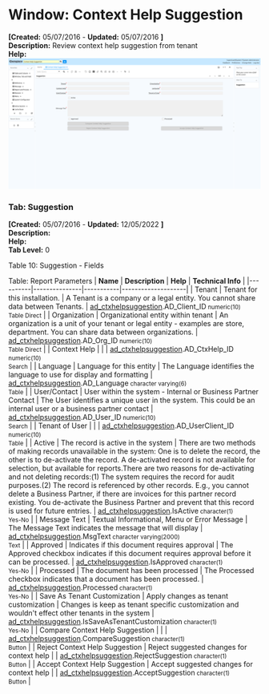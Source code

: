 # Window: Context Help Suggestion

**[Created:** 05/07/2016 - **Updated:** 05/07/2016 **]**  
**Description:** Review context help suggestion from tenant  
**Help:**   
![](/img/docs/manual/ContextHelpSuggestion-Window_iDempiere_v12.0.0.png)

### Tab: Suggestion

**[Created:** 05/07/2016 - **Updated:** 12/05/2022 **]**   
**Description:**   
**Help:**   
**Tab Level:** 0

Table 10: Suggestion - Fields 

Table: Report Parameters
| **Name** | **Description** | **Help** | **Technical Info** |
|----------|---------------|-----------|--------------------|
| Tenant | Tenant for this installation. | A Tenant is a company or a legal entity. You cannot share data between Tenants. | [ad_ctxhelpsuggestion](https://idempiere-schemaspy.muriloht.com/adempiere/tables/ad_ctxhelpsuggestion.html).AD_Client_ID<small> numeric(10) <br/> Table Direct</small> | 
| Organization | Organizational entity within tenant | An organization is a unit of your tenant or legal entity - examples are store, department. You can share data between organizations. | [ad_ctxhelpsuggestion](https://idempiere-schemaspy.muriloht.com/adempiere/tables/ad_ctxhelpsuggestion.html).AD_Org_ID<small> numeric(10) <br/> Table Direct</small> | 
| Context Help |  |  | [ad_ctxhelpsuggestion](https://idempiere-schemaspy.muriloht.com/adempiere/tables/ad_ctxhelpsuggestion.html).AD_CtxHelp_ID<small> numeric(10) <br/> Search</small> | 
| Language | Language for this entity | The Language identifies the language to use for display and formatting | [ad_ctxhelpsuggestion](https://idempiere-schemaspy.muriloht.com/adempiere/tables/ad_ctxhelpsuggestion.html).AD_Language<small> character varying(6) <br/> Table</small> | 
| User/Contact | User within the system - Internal or Business Partner Contact | The User identifies a unique user in the system. This could be an internal user or a business partner contact | [ad_ctxhelpsuggestion](https://idempiere-schemaspy.muriloht.com/adempiere/tables/ad_ctxhelpsuggestion.html).AD_User_ID<small> numeric(10) <br/> Search</small> | 
| Tenant of User |  |  | [ad_ctxhelpsuggestion](https://idempiere-schemaspy.muriloht.com/adempiere/tables/ad_ctxhelpsuggestion.html).AD_UserClient_ID<small> numeric(10) <br/> Table</small> | 
| Active | The record is active in the system | There are two methods of making records unavailable in the system: One is to delete the record, the other is to de-activate the record. A de-activated record is not available for selection, but available for reports.There are two reasons for de-activating and not deleting records:(1) The system requires the record for audit purposes.(2) The record is referenced by other records. E.g., you cannot delete a Business Partner, if there are invoices for this partner record existing. You de-activate the Business Partner and prevent that this record is used for future entries. | [ad_ctxhelpsuggestion](https://idempiere-schemaspy.muriloht.com/adempiere/tables/ad_ctxhelpsuggestion.html).IsActive<small> character(1) <br/> Yes-No</small> | 
| Message Text | Textual Informational, Menu or Error Message | The Message Text indicates the message that will display | [ad_ctxhelpsuggestion](https://idempiere-schemaspy.muriloht.com/adempiere/tables/ad_ctxhelpsuggestion.html).MsgText<small> character varying(2000) <br/> Text</small> | 
| Approved | Indicates if this document requires approval | The Approved checkbox indicates if this document requires approval before it can be processed. | [ad_ctxhelpsuggestion](https://idempiere-schemaspy.muriloht.com/adempiere/tables/ad_ctxhelpsuggestion.html).IsApproved<small> character(1) <br/> Yes-No</small> | 
| Processed | The document has been processed | The Processed checkbox indicates that a document has been processed. | [ad_ctxhelpsuggestion](https://idempiere-schemaspy.muriloht.com/adempiere/tables/ad_ctxhelpsuggestion.html).Processed<small> character(1) <br/> Yes-No</small> | 
| Save As Tenant Customization | Apply changes as tenant customization | Changes is keep as tenant specific customization and wouldn&#x27;t effect other tenants in the system | [ad_ctxhelpsuggestion](https://idempiere-schemaspy.muriloht.com/adempiere/tables/ad_ctxhelpsuggestion.html).IsSaveAsTenantCustomization<small> character(1) <br/> Yes-No</small> | 
| Compare Context Help Suggestion |  |  | [ad_ctxhelpsuggestion](https://idempiere-schemaspy.muriloht.com/adempiere/tables/ad_ctxhelpsuggestion.html).CompareSuggestion<small> character(1) <br/> Button</small> | 
| Reject Context Help Suggestion | Reject suggested changes for context help |  | [ad_ctxhelpsuggestion](https://idempiere-schemaspy.muriloht.com/adempiere/tables/ad_ctxhelpsuggestion.html).RejectSuggestion<small> character(1) <br/> Button</small> | 
| Accept Context Help Suggestion | Accept suggested changes for context help |  | [ad_ctxhelpsuggestion](https://idempiere-schemaspy.muriloht.com/adempiere/tables/ad_ctxhelpsuggestion.html).AcceptSuggestion<small> character(1) <br/> Button</small> | 



